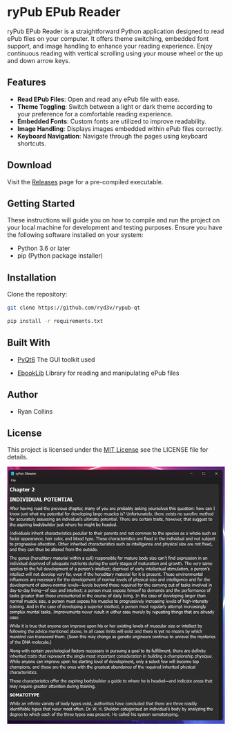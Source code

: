 # ryPub EPub Reader

ryPub EPub Reader is a straightforward Python application designed to read ePub files on your computer. It offers theme switching, embedded font support, and image handling to enhance your reading experience. Enjoy continuous reading with vertical scrolling using your mouse wheel or the up and down arrow keys.

## Features

- **Read EPub Files**: Open and read any ePub file with ease.
- **Theme Toggling**: Switch between a light or dark theme according to your preference for a comfortable reading experience.
- **Embedded Fonts**: Custom fonts are utilized to improve readability.
- **Image Handling**: Displays images embedded within ePub files correctly.
- **Keyboard Navigation**: Navigate through the pages using keyboard shortcuts.

## Download

Visit the [Releases](https://github.com/ryd3v/rypub-qt/releases) page for a pre-compiled executable.

## Getting Started

These instructions will guide you on how to compile and run the project on your local machine for development and testing purposes. Ensure you have the following software installed on your system:

- Python 3.6 or later
- pip (Python package installer)

## Installation

Clone the repository:

```bash
git clone https://github.com/ryd3v/rypub-qt
```

```bash
pip install -r requirements.txt
```

## Built With

- [PyQt6](https://pypi.org/project/PyQt6/) The GUI toolkit used

- [EbookLib](https://pypi.org/project/EbookLib/) Library for reading and manipulating ePub files

## Author

- Ryan Collins

## License

This project is licensed under the [MIT License](https://github.com/ryd3v/rypub-qt/blob/main/LICENSE) see the LICENSE file for details.

![ALT Screenshot](./Screenshot.png)
